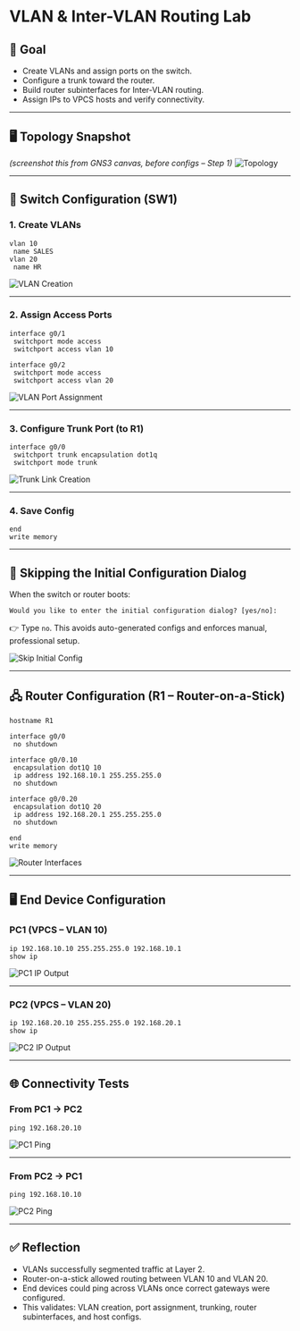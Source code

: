 # VLAN & Inter-VLAN Routing Lab

## 🎯 Goal

* Create VLANs and assign ports on the switch.
* Configure a trunk toward the router.
* Build router subinterfaces for Inter-VLAN routing.
* Assign IPs to VPCS hosts and verify connectivity.

---

## 🖥️ Topology Snapshot

*(screenshot this from GNS3 canvas, before configs – Step 1)*
![Topology](./topology.png)

---

## 🔧 Switch Configuration (SW1)

### 1. Create VLANs

```cisco
vlan 10
 name SALES
vlan 20
 name HR
```

![VLAN Creation](./vlan_creation.png)

---

### 2. Assign Access Ports

```cisco
interface g0/1
 switchport mode access
 switchport access vlan 10

interface g0/2
 switchport mode access
 switchport access vlan 20
```

![VLAN Port Assignment](./vlan_port_assignment.png)

---

### 3. Configure Trunk Port (to R1)

```cisco
interface g0/0
 switchport trunk encapsulation dot1q
 switchport mode trunk
```

![Trunk Link Creation](./trunk_link_creation.png)

---

### 4. Save Config

```cisco
end
write memory
```

---

## 🚫 Skipping the Initial Configuration Dialog

When the switch or router boots:

```
Would you like to enter the initial configuration dialog? [yes/no]:
```

👉 Type `no`. This avoids auto-generated configs and enforces manual, professional setup.

![Skip Initial Config](./skip_initial_config.png)

---

## 🖧 Router Configuration (R1 – Router-on-a-Stick)

```cisco
hostname R1

interface g0/0
 no shutdown

interface g0/0.10
 encapsulation dot1Q 10
 ip address 192.168.10.1 255.255.255.0
 no shutdown

interface g0/0.20
 encapsulation dot1Q 20
 ip address 192.168.20.1 255.255.255.0
 no shutdown

end
write memory
```

![Router Interfaces](./router_interfaces.png)

---

## 🖥️ End Device Configuration

### PC1 (VPCS – VLAN 10)

```vpcs
ip 192.168.10.10 255.255.255.0 192.168.10.1
show ip
```

![PC1 IP Output](./ip_output_pc1.png)

---

### PC2 (VPCS – VLAN 20)

```vpcs
ip 192.168.20.10 255.255.255.0 192.168.20.1
show ip
```

![PC2 IP Output](./ip_output_pc2.png)

---

## 🌐 Connectivity Tests

### From PC1 → PC2

```vpcs
ping 192.168.20.10
```

![PC1 Ping](./pc1_ping.png)

---

### From PC2 → PC1

```vpcs
ping 192.168.10.10
```

![PC2 Ping](./pc2_ping.png)

---

## ✅ Reflection

* VLANs successfully segmented traffic at Layer 2.
* Router-on-a-stick allowed routing between VLAN 10 and VLAN 20.
* End devices could ping across VLANs once correct gateways were configured.
* This validates: VLAN creation, port assignment, trunking, router subinterfaces, and host configs.
